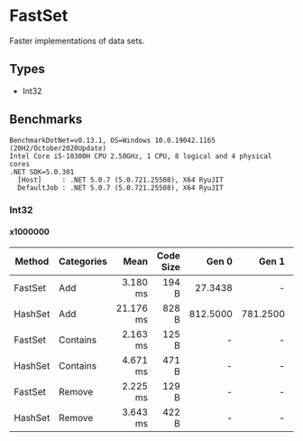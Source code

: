 # FastSet
 Faster implementations of data sets.

## Types

- Int32

## Benchmarks

```
BenchmarkDotNet=v0.13.1, OS=Windows 10.0.19042.1165 (20H2/October2020Update)
Intel Core i5-10300H CPU 2.50GHz, 1 CPU, 8 logical and 4 physical cores
.NET SDK=5.0.301
  [Host]     : .NET 5.0.7 (5.0.721.25508), X64 RyuJIT
  DefaultJob : .NET 5.0.7 (5.0.721.25508), X64 RyuJIT
 ```
 
### Int32

#### x1000000

|  Method | Categories |      Mean | Code Size |    Gen 0 |    Gen 1 |    Gen 2 |    Allocated |
|-------- |----------- |----------:|----------:|---------:|---------:|---------:|-------------:|
| FastSet |        Add |  3.180 ms |     194 B |  27.3438 |        - |        - |    262,552 B |
| HashSet |        Add | 21.176 ms |     828 B | 812.5000 | 781.2500 | 781.2500 | 43,111,114 B |
| FastSet |   Contains |  2.163 ms |     125 B |        - |        - |        - |            - |
| HashSet |   Contains |  4.671 ms |     471 B |        - |        - |        - |            - |
| FastSet |     Remove |  2.225 ms |     129 B |        - |        - |        - |            - |
| HashSet |     Remove |  3.643 ms |     422 B |        - |        - |        - |            - |
